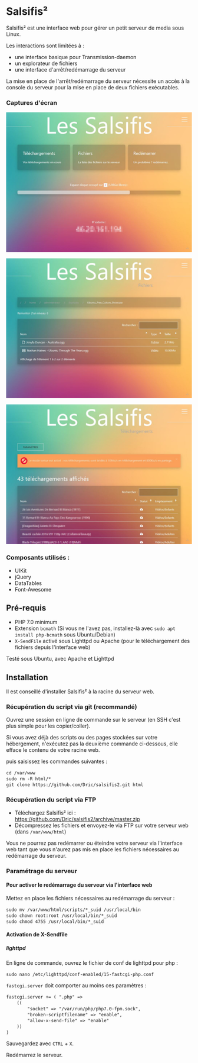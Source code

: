 # Salsifis²

Salsifis² est une interface web pour gérer un petit serveur de media sous Linux.

Les interactions sont limitées à :

- une interface basique pour Transmission-daemon
- un explorateur de fichiers
- une interface d'arrêt/redémarrage du serveur

La mise en place de l'arrêt/redémarrage du serveur nécessite un accès à la console du serveur pour la mise en place de deux fichiers exécutables.

### Captures d'écran

![Accueil](https://raw.githubusercontent.com/Dric/salsifis2/master/img/screenshots/home.jpg "Accueil")

![Fichiers](https://raw.githubusercontent.com/Dric/salsifis2/master/img/screenshots/files.jpg "Explorateur de fichiers")

![Téléchargements](https://raw.githubusercontent.com/Dric/salsifis2/master/img/screenshots/downloads.jpg "Téléchargements")

### Composants utilisés :

- UIKit
- jQuery
- DataTables
- Font-Awesome

## Pré-requis

- PHP 7.0 minimum
- Extension `bcmath` (Si vous ne l'avez pas, installez-là avec `sudo apt install php-bcmath` sous Ubuntu/Debian)
- `X-SendFile` activé sous Lighttpd ou Apache (pour le téléchargement des fichiers depuis l'interface web)

Testé sous Ubuntu, avec Apache et Lighttpd

## Installation

Il est conseillé d'installer Salsifis² à la racine du serveur web.

### Récupération du script via git (recommandé)

Ouvrez une session en ligne de commande sur le serveur (en SSH c'est plus simple pour les copier/coller).

Si vous avez déjà des scripts ou des pages stockées sur votre hébergement, n'exécutez pas la deuxième commande ci-dessous, elle efface le contenu de votre racine web.

puis saisissez les commandes suivantes :

    cd /var/www
    sudo rm -R html/*
    git clone https://github.com/Dric/salsifis2.git html

### Récupération du script via FTP

- Téléchargez Salsifis² ici : https://github.com/Dric/salsifis2/archive/master.zip
- Décompressez les fichiers et envoyez-le via FTP sur votre serveur web (dans `/var/www/html`)

Vous ne pourrez pas redémarrer ou éteindre votre serveur via l'interface web tant que vous n'aurez pas mis en place les fichiers nécessaires au redémarrage du serveur.

### Paramétrage du serveur

#### Pour activer le redémarrage du serveur via l'interface web

Mettez en place les fichiers nécessaires au redémarrage du serveur :

    sudo mv /var/www/html/scripts/*_suid /usr/local/bin
    sudo chown root:root /usr/local/bin/*_suid
    sudo chmod 4755 /usr/local/bin/*_suid

#### Activation de X-Sendfile

##### lighttpd

En ligne de commande, ouvrez le fichier de conf de lighttpd pour php :

    sudo nano /etc/lighttpd/conf-enabled/15-fastcgi-php.conf
    
`fastcgi.server` doit comporter au moins ces paramètres :

    fastcgi.server += ( ".php" =>                                                                                                                                                                              
        ((                                                                                                                                                                                                 
            "socket" => "/var/run/php/php7.0-fpm.sock",                                                                                                                                                
            "broken-scriptfilename" => "enable",                                                                                                                                                       
            "allow-x-send-file" => "enable"                                                                                                                                                            
        ))                                                                                                                                                                                                 
    )                                                                                                                                                                                                          

Sauvegardez avec `CTRL` + `X`.

Redémarrez le serveur.